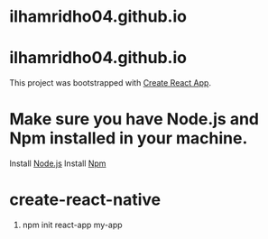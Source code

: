 # ilhamridho04.github.io
ilhamridho04.github.io
==========================================================================================================================

This project was bootstrapped with [Create React App](https://github.com/facebook/create-react-app).

# Make sure you have Node.js and Npm installed in your machine.
Install [Node.js](https://nodejs.org/en/)
Install [Npm](https://nodejs.org/en/)

# create-react-native
1. npm init react-app my-app 
